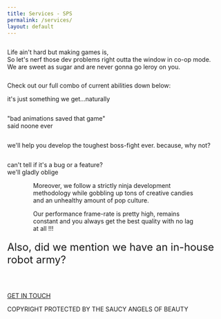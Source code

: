 ```yaml
---
title: Services - SPS
permalink: /services/
layout: default
---
```

<div class="services">
	<div class="banner">
	  <img src="{{ '/assets/images/banners/Video-Games-Services-South-East-Asia-Company.svg' }}" alt="">
	</div>
	<div>
		<p class="banner-text">Life ain't hard but making games is,<br>So let's nerf those dev problems right outta the window in co-op mode.<br>We are sweet as sugar and are never gonna go leroy on you.</p>
		<div class="banner-text" style="margin-top: 26px;">Check out our full combo of current abilities down below:</div>
	</div>
	<div class="flex-row">
		<div class="service">
			<img class="img-center"  src="{{ '/assets/images/games/Video-Games-2D-3D-Artwork-Service.svg' }}" alt="">
			<p class="banner-text">it's just something we get...naturally</p>
		</div>
		<div class="service">
			<img class="img-center" src="{{ '/assets/images/games/Video-Games-2D-3D-Animations-Service.svg' }}" alt="">
			<p class="banner-text">"bad animations saved that game"<br>said noone ever</p>
		</div>
	</div>
	<div class="flex-row">
		<div class="service">
			<img class="img-center" src="{{ '/assets/images/games/Video-Games-Development-Unity-Engine-Service.svg' }}" alt="">
			<p class="banner-text">we'll help you develop the toughest boss-fight ever. because, why not?</p>
		</div>
		<div class="service">
			<img class="img-center" src="{{ '/assets/images/games/Video-Games-Quality-Assurance-Service.svg' }}" alt="">
			<p class="banner-text">can't tell if it's a bug or a feature?<br>we'll gladly oblige</p>
		</div>
	</div>
	<div style="margin: 0 60px;">
		<p class="banner-text">Moreover, we follow a strictly ninja development methodology while gobbling up tons of creative candies and an unhealthy amount of pop culture.</p>
		<p class="banner-text">Our performance frame-rate is pretty high, remains constant and you always get the best quality with no lag at all !!!</p>
	</div>
	<div>
		<p style="font-size: 24px; margin-top: 20px;" class="banner-text">Also, did we mention we have an in-house robot army?</p>
	</div>
	<div style="margin-top: 60px;">
		<div class="sps-button-container services-link">
		  <a href="/services/" class="sps-button services-link">GET IN TOUCH</a>
		  <div class="shadow"></div>
		</div>
	</div>
	<div class="footer">
		<p>COPYRIGHT PROTECTED BY THE SAUCY ANGELS OF BEAUTY</p>
	</div>
</div>